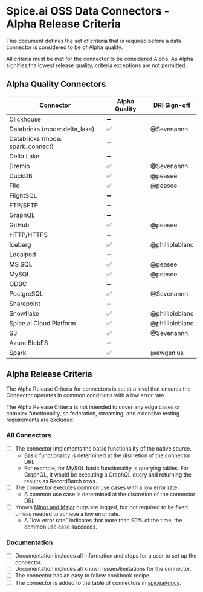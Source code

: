 # Spice.ai OSS Data Connectors - Alpha Release Criteria

This document defines the set of criteria that is required before a data connector is considered to be of Alpha quality.

All criteria must be met for the connector to be considered Alpha. As Alpha signifies the lowest release quality, criteria exceptions are not permitted.

## Alpha Quality Connectors

| Connector                        | Alpha Quality | DRI Sign-off    |
| -------------------------------- | ------------- | --------------- |
| Clickhouse                       | ➖            |                 |
| Databricks (mode: delta_lake)    | ✅            | @Sevenannn      |
| Databricks (mode: spark_connect) | ➖            |                 |
| Delta Lake                       | ➖            |                 |
| Dremio                           | ✅            | @Sevenannn      |
| DuckDB                           | ✅            | @peasee         |
| File                             | ✅            | @peasee         |
| FlightSQL                        | ➖            |                 |
| FTP/SFTP                         | ➖            |                 |
| GraphQL                          | ➖            |                 |
| GitHub                           | ✅            | @peasee         |
| HTTP/HTTPS                       | ➖            |                 |
| Iceberg                          | ✅            | @phillipleblanc |
| Localpod                         | ➖            |                 |
| MS SQL                           | ✅            | @peasee         |
| MySQL                            | ✅            | @peasee         |
| ODBC                             | ➖            |                 |
| PostgreSQL                       | ✅            | @Sevenannn      |
| Sharepoint                       | ➖            |                 |
| Snowflake                        | ✅            | @phillipleblanc |
| Spice.ai Cloud Platform          | ✅            | @phillipleblanc |
| S3                               | ✅            | @Sevenannn      |
| Azure BlobFS                     | ➖            |                 |
| Spark                            | ✅            | @ewgenius       |

## Alpha Release Criteria

The Alpha Release Criteria for connectors is set at a level that ensures the Connector operates in common conditions with a low error rate.

The Alpha Release Criteria is not intended to cover any edge cases or complex functionality, so federation, streaming, and extensive testing requirements are excluded.

### All Connectors

- [ ] The connector implements the basic functionality of the native source.
  - Basic functionality is determined at the discretion of the connector DRI.
  - For example, for MySQL basic functionality is querying tables. For GraphQL, it would be executing a GraphQL query and returning the results as RecordBatch rows.
- [ ] The connector executes common use cases with a low error rate.
  - A common use case is determined at the discretion of the connector DRI.
- [ ] Known [Minor and Major](../definitions.md) bugs are logged, but not required to be fixed unless needed to achieve a low error rate.
  - A "low error rate" indicates that more than 90% of the time, the common use case succeeds.

### Documentation

- [ ] Documentation includes all information and steps for a user to set up the connector.
- [ ] Documentation includes all known issues/limitations for the connector.
- [ ] The connector has an easy to follow cookbook recipe.
- [ ] The connector is added to the table of connectors in [spiceai/docs](https://github.com/spiceai/docs).
